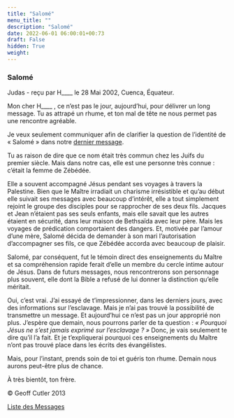 ```yaml
---
title: "Salomé"
menu_title: ""
description: "Salomé"
date: 2022-06-01 06:00:01+00:73
draft: False
hidden: True
weight:
---
```

### Salomé

Judas - reçu par H____ le 28 Mai 2002, Cuenca, Équateur.

Mon cher H____ , ce n’est pas le jour, aujourd’hui, pour délivrer un long message. Tu as attrapé un rhume, et ton mal de tête ne nous permet pas une rencontre agréable.

Je veux seulement communiquer afin de clarifier la question de l’identité de « Salomé » dans notre [dernier message](/fr-contemporary-messages/fr-contemporary-messages-by-date-order/fr-contemporary-messages-2002/fr-2002-5-22-1-hr-judas/).

Tu as raison de dire que ce nom était très commun chez les Juifs du premier siècle. Mais dans notre cas, elle est une personne très connue : c’était la femme de Zébédée.

Elle a souvent accompagné Jésus pendant ses voyages à travers la Palestine. Bien que le Maître irradiait un charisme irrésistible et qu’au début elle suivait ses messages avec beaucoup d’intérêt, elle a tout simplement rejoint le groupe des disciples pour se rapprocher de ses deux fils. Jacques et Jean n’étaient pas ses seuls enfants, mais elle savait que les autres étaient en sécurité, dans leur maison de Bethsaïda avec leur père. Mais les voyages de prédication comportaient des dangers. Et, motivée par l’amour d’une mère, Salomé décida de demander à son mari l’autorisation d’accompagner ses fils, ce que Zébédée accorda avec beaucoup de plaisir.

Salomé, par conséquent, fut le témoin direct des enseignements du Maître et sa compréhension rapide ferait d’elle un membre du cercle intime autour de Jésus. Dans de futurs messages, nous rencontrerons son personnage plus souvent, elle dont la Bible a refusé de lui donner la distinction qu’elle méritait.

Oui, c’est vrai. J’ai essayé de t’impressionner, dans les derniers jours, avec des informations sur l’esclavage. Mais je n’ai pas trouvé la possibilité de transmettre un message. Et aujourd’hui ce n’est pas un jour approprié non plus. J’espère que demain, nous pourrons parler de ta question : *« Pourquoi Jésus ne s’est jamais exprimé sur l’esclavage ? »* Donc, je vais seulement te dire qu’il l’a fait. Et je t’expliquerai pourquoi ces enseignements du Maître n’ont pas trouvé place dans les écrits des évangélistes.

Mais, pour l’instant, prends soin de toi et guéris ton rhume. Demain nous aurons peut-être plus de chance.

À très bientôt, ton frère.

© Geoff Cutler 2013

[Liste des Messages](/fr-contemporary-messages/fr-contemporary-messages-by-date-order/fr-contemporary-messages-2002)